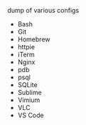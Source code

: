 dump of various configs

* Bash
* Git
* Homebrew
* httpie
* iTerm
* Nginx
* pdb
* psql
* SQLite
* Sublime
* Vimium
* VLC
* VS Code
